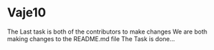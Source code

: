# Vaje10
The Last task is both of the contributors to make changes 
We are both making changes to the README.md file
The Task is done...
